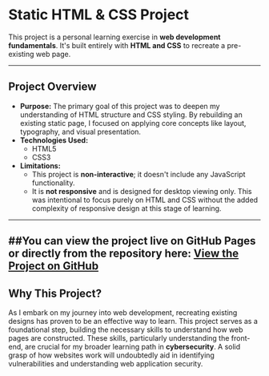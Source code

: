 # Static HTML & CSS Project

This project is a personal learning exercise in **web development fundamentals**. It's built entirely with **HTML and CSS** to recreate a pre-existing web page.

---

## Project Overview

* **Purpose:** The primary goal of this project was to deepen my understanding of HTML structure and CSS styling. By rebuilding an existing static page, I focused on applying core concepts like layout, typography, and visual presentation.
* **Technologies Used:**
    * HTML5
    * CSS3
* **Limitations:**
    * This project is **non-interactive**; it doesn't include any JavaScript functionality.
    * It is **not responsive** and is designed for desktop viewing only. This was intentional to focus purely on HTML and CSS without the added complexity of responsive design at this stage of learning.

---
##You can view the project live on GitHub Pages or directly from the repository here:
[View the Project on GitHub](https://Mahmoud-sami0.github.io/Lugx-shop/)
---

## Why This Project?

As I embark on my journey into web development, recreating existing designs has proven to be an effective way to learn. This project serves as a foundational step, building the necessary skills to understand how web pages are constructed. These skills, particularly understanding the front-end, are crucial for my broader learning path in **cybersecurity**. A solid grasp of how websites work will undoubtedly aid in identifying vulnerabilities and understanding web application security.
